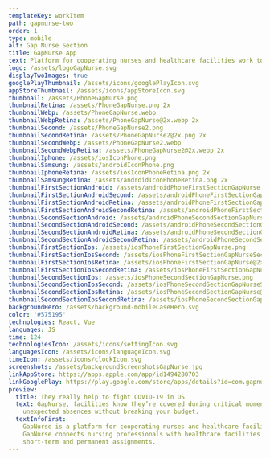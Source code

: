 ```yaml
---
templateKey: workItem
path: gapnurse-two
order: 1
type: mobile
alt: Gap Nurse Section
title: GapNurse App
text: Platform for cooperating nurses and healthcare facilities work together
logo: /assets/logoGapNurse.svg
displayTwoImages: true
googlePlayThumbnail: /assets/icons/googlePlayIcon.svg
appStoreThumbnail: /assets/icons/appStoreIcon.svg
thumbnail: /assets/PhoneGapNurse.png
thumbnailRetina: /assets/PhoneGapNurse.png 2x
thumbnailWebp: /assets/PhoneGapNurse.webp
thumbnailWebpRetina: /assets/PhoneGapNurse@2x.webp 2x
thumbnailSecond: /assets/PhoneGapNurse2.png
thumbnailSecondRetina: /assets/PhoneGapNurse2@2x.png 2x
thumbnailSecondWebp: /assets/PhoneGapNurse2.webp
thumbnailSecondWebpRetina: /assets/PhoneGapNurse2@2x.webp 2x
thumbnailIphone: /assets/iosIconPhone.png
thumbnailSamsung: /assets/androidIconPhone.png
thumbnailIphoneRetina: /assets/iosIconPhoneRetina.png 2x
thumbnailSamsungRetina: /assets/androidIconPhoneRetina.png 2x
thumbnailFirstSectionAndroid: /assets/androidPhoneFirstSectionGapNurse.png
thumbnailFirstSectionAndroidSecond: /assets/androidPhoneFirstSectionGapNurseSecond.png
thumbnailFirstSectionAndroidRetina: /assets/androidPhoneFirstSectionGapNurse@2x.png 2x
thumbnailFirstSectionAndroidSecondRetina: /assets/androidPhoneFirstSectionGapNurseSecond@2x.png 2x
thumbnailSecondSectionAndroid: /assets/androidPhoneSecondSectionGapNurse.png
thumbnailSecondSectionAndroidSecond: /assets/androidPhoneSecondSectionGapNurseSecond.png
thumbnailSecondSectionAndroidRetina: /assets/androidPhoneSecondSectionGapNurse@2x.png 2x
thumbnailSecondSectionAndroidSecondRetina: /assets/androidPhoneSecondSectionGapNurseSecond@2x.png 2x
thumbnailFirstSectionIos: /assets/iosPhoneFirstSectionGapNurse.png
thumbnailFirstSectionIosSecond: /assets/iosPhoneFirstSectionGapNurseSecond.png
thumbnailFirstSectionIosRetina: /assets/iosPhoneFirstSectionGapNurse@2x.png 2x
thumbnailFirstSectionIosSecondRetina: /assets/iosPhoneFirstSectionGapNurseSecond@2x.png 2x
thumbnailSecondSectionIos: /assets/iosPhoneSecondSectionGapNurse.png
thumbnailSecondSectionIosSecond: /assets/iosPhoneSecondSectionGapNurseSecond.png
thumbnailSecondSectionIosRetina: /assets/iosPhoneSecondSectionGapNurse@2x.png 2x
thumbnailSecondSectionIosSecondRetina: /assets/iosPhoneSecondSectionGapNurseSecond@2x.png 2x
backgroundHero: /assets/background-mobileCaseHero.svg
color: '#575195'
technologies: React, Vue
languages: JS
time: 124
technologiesIcon: /assets/icons/settingIcon.svg
languagesIcon: /assets/icons/languageIcon.svg
timeIcon: /assets/icons/clockIcon.svg
screenshots: /assets/backgroundScreenshotsGapNurse.jpg
linkAppStore: https://apps.apple.com/app/id1494280703
linkGooglePlay: https://play.google.com/store/apps/details?id=com.gapnurse
preview:
  title: They really help to fight COVID-19 in US
  text: GapNurse, facilities know they’re covered during critical moments and
    unexpected absences without breaking your budget.
  textInfoFirst:
    GapNurse is a platform for cooperating nurses and healthcare facilities work together.
    GapNurse connects nursing professionals with healthcare facilities to fill hourly,
    short-term and permanent assignments.
---
```

